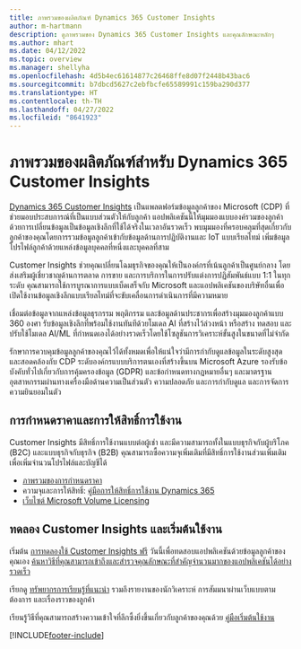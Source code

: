 ```yaml
---
title: ภาพรวมของผลิตภัณฑ์ Dynamics 365 Customer Insights
author: m-hartmann
description: ดูภาพรวมของ Dynamics 365 Customer Insights และคุณลักษณะหลักๆ
ms.author: mhart
ms.date: 04/12/2022
ms.topic: overview
ms.manager: shellyha
ms.openlocfilehash: 4d5b4ec61614877c26468ffe8d07f2448b43bac6
ms.sourcegitcommit: b7dbcd5627c2ebfbcfe65589991c159ba290d377
ms.translationtype: HT
ms.contentlocale: th-TH
ms.lasthandoff: 04/27/2022
ms.locfileid: "8641923"
---
```

# <a name="product-overview-for-dynamics-365-customer-insights"></a>ภาพรวมของผลิตภัณฑ์สำหรับ Dynamics 365 Customer Insights

[Dynamics 365 Customer Insights](https://dynamics.microsoft.com/ai/customer-insights/) เป็นแพลตฟอร์มข้อมูลลูกค้าของ Microsoft (CDP) ที่ช่วยมอบประสบการณ์ที่เป็นแบบส่วนตัวให้กับลูกค้า แอปพลิเคชันนี้ให้มุมมองแบบองค์รวมของลูกค้าด้วยการเปลี่ยนข้อมูลเป็นข้อมูลเชิงลึกที่ใช้ได้จริงในเวลาอันรวดเร็ว พบมุมมองที่ครอบคลุมที่สุดเกี่ยวกับลูกค้าของคุณโดยการรวมข้อมูลลูกค้าเข้ากับข้อมูลด้านการปฏิบัติงานและ IoT แบบเรียลไทม์ เพิ่มข้อมูลโปรไฟล์ลูกค้าด้วยแหล่งข้อมูลบุคคลที่หนึ่งและบุคคลที่สาม 

Customer Insights ช่วยคุณเปลี่ยนโฉมธุรกิจของคุณให้เป็นองค์กรที่เน้นลูกค้าเป็นศูนย์กลาง โดยส่งเสริมผู้เชี่ยวชาญด้านการตลาด การขาย และการบริการในการปรับแต่งการปฏิสัมพันธ์แบบ 1:1 ในทุกระดับ คุณสามารถใช้การบูรณาการแบบเบ็ดเสร็จกับ Microsoft และแอปพลิเคชันของบริษัทอื่นเพื่อเปิดใช้งานข้อมูลเชิงลึกแบบเรียลไทม์ที่จะขับเคลื่อนการดำเนินการที่มีความหมาย
 
เชื่อมต่อข้อมูลจากแหล่งข้อมูลธุรกรรม พฤติกรรม และข้อมูลด้านประชากรเพื่อสร้างมุมมองลูกค้าแบบ 360 องศา รับข้อมูลเชิงลึกที่พร้อมใช้งานทันทีด้วยโมเดล AI ที่สร้างไว้ล่วงหน้า หรือสร้าง ทดสอบ และปรับใช้โมเดล AI/ML ที่กำหนดเองได้อย่างรวดเร็วโดยใช้โซลูชันการวิเคราะห์ขั้นสูงในขนาดที่ไม่จำกัด

รักษาการควบคุมข้อมูลลูกค้าของคุณไว้ได้ทั้งหมดเพื่อให้แน่ใจว่ามีการกำกับดูแลข้อมูลในระดับสูงสุดและสอดคล้องกับ CDP ระดับองค์กรแบบบริการตนเองที่สร้างขึ้นบน Microsoft Azure รองรับข้อบังคับทั่วไปเกี่ยวกับการคุ้มครองข้อมูล (GDPR) และข้อกำหนดทางกฎหมายอื่นๆ และมาตรฐานอุตสาหกรรมผ่านทางเครื่องมือด้านความเป็นส่วนตัว ความปลอดภัย และการกำกับดูแล และการจัดการความยินยอมในตัว

## <a name="pricing-and-licensing"></a>การกำหนดราคาและการให้สิทธิ์การใช้งาน
Customer Insights มีสิทธิ์การใช้งานแบบต่อผู้เช่า และมีความสามารถทั้งในแบบธุรกิจกับผู้บริโภค (B2C) และแบบธุรกิจกับธุรกิจ (B2B) คุณสามารถซื้อความจุเพิ่มเติมที่มีสิทธิ์การใช้งานส่วนเพิ่มเติมเพื่อเพิ่มจำนวนโปรไฟล์และบัญชีได้

- [ภาพรวมของการกำหนดราคา](https://dynamics.microsoft.com/ai/customer-insights/pricing/)
- ความจุและการให้สิทธิ์: [คู่มือการให้สิทธิ์การใช้งาน Dynamics 365](https://go.microsoft.com/fwlink/?LinkId=866544)
- [เว็บไซต์ Microsoft Volume Licensing](https://www.microsoft.com/licensing/how-to-buy/how-to-buy)

## <a name="try-customer-insights-and-get-started"></a>ทดลอง Customer Insights และเริ่มต้นใช้งาน

เริ่มต้น [การทดลองใช้ Customer Insights ฟรี](https://signup.microsoft.com/create-account/signup?SKU=036c2481-aa8a-47cd-ab43-324f0c157c2d&ali=1&RU=https:%2F%2Fhome.ci.ai.dynamics.com%2Fstart%2Ftrial&products=036c2481-aa8a-47cd-ab43-324f0c157c2d) วันนี้เพื่อทดสอบแอปพลิเคชันด้วยข้อมูลลูกค้าของคุณเอง [ค้นหาวิธีที่คุณสามารถเข้าถึงและสำรวจคุณลักษณะที่สำคัญจำนวนมากของแอปพลิเคชันได้อย่างรวดเร็ว](trial-signup.md) 

เรียกดู [ทรัพยากรการเรียนรู้ที่แนะนำ](https://dynamics.microsoft.com/ai/customer-insights/resources/) รวมถึงรายงานของนักวิเคราะห์ การสัมมนาผ่านเว็บแบบตามต้องการ และเรื่องราวของลูกค้า

เรียนรู้วิธีที่คุณสามารถสร้างความเข้าใจที่ลึกซึ้งยิ่งขึ้นเกี่ยวกับลูกค้าของคุณด้วย [คู่มือเริ่มต้นใช้งาน](get-started.md)

[!INCLUDE[footer-include](includes/footer-banner.md)]
